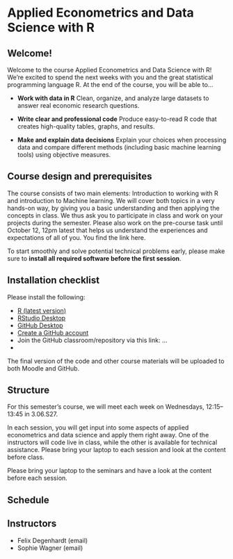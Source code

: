 # Applied Econometrics and Data Science with R

## Welcome!

Welcome to the course Applied Econometrics and Data Science with R! We’re excited to spend the next weeks with you and the great statistical programming language R. At the end of the course, you will be able to…

* **Work with data in R**
Clean, organize, and analyze large datasets to answer real economic research questions.

* **Write clear and professional code**
Produce easy-to-read R code that creates high-quality tables, graphs, and results.

* **Make and explain data decisions**
Explain your choices when processing data and compare different methods (including basic machine learning tools) using objective measures.

## Course design and prerequisites
The course consists of two main elements: Introduction to working with R and introduction to Machine learning. We will cover both topics in a very hands-on way, by giving you a basic understanding and then applying the concepts in class. We thus ask you to participate in class and work on your projects during the semester. Please also work on the pre-course task until October 12, 12pm latest that helps us understand the experiences and expectations of all of you. You find the link here.

To start smoothly and solve potential technical problems early, please make sure to **install all required software before the first session**.

## Installation checklist
Please install the following:

* [R (latest version)](https://cran.r-project.org)
* [RStudio Desktop](https://posit.co/download/rstudio-desktop/)
* [GitHub Desktop](https://github.com/apps/desktop)
* [Create a GitHub account](https://github.com)
* Join the GitHub classroom/repository via this link: …
* 
The final version of the code and other course materials will be uploaded to both Moodle and GitHub.

## Structure
For this semester’s course, we will meet each week on Wednesdays, 12:15–13:45 in 3.06.S27.

In each session, you will get input into some aspects of applied econometrics and data science and apply them right away. One of the instructors will code live in class, while the other is available for technical assistance. Please bring your laptop to each session and look at the content before class.

Please bring your laptop to the seminars and have a look at the content before each session.

## Schedule 
## Instructors 

* Felix Degenhardt (email)
* Sophie Wagner (email)

